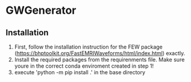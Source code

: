 # GWGenerator

## Installation 

1) First, follow the installation instruction for the FEW package (https://bhptoolkit.org/FastEMRIWaveforms/html/index.html) exactly.
2) Install the required packages from the requirenments file. Make sure youre in the correct conda enviroment created in step 1!
3) execute 'python -m pip install .' in the base directory
